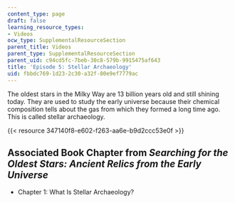 ```yaml
---
content_type: page
draft: false
learning_resource_types:
- Videos
ocw_type: SupplementalResourceSection
parent_title: Videos
parent_type: SupplementalResourceSection
parent_uid: c94cd5fc-7beb-30c8-579b-9915475af643
title: 'Episode 5: Stellar Archaeology'
uid: fbbdc769-1d23-2c30-a32f-80e9ef7779ac
---
```

The oldest stars in the Milky Way are 13 billion years old and still shining today. They are used to study the early universe because their chemical composition tells about the gas from which they formed a long time ago. This is called stellar archaeology.

{{< resource 347140f8-e602-f263-aa6e-b9d2ccc53e0f >}}

Associated Book Chapter from _Searching for the Oldest Stars: Ancient Relics from the Early Universe_
-----------------------------------------------------------------------------------------------------

*   Chapter 1: What Is Stellar Archaeology?